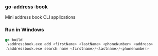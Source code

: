 ### go-address-book
Mini address book CLI applications

### Run in Windows
```go
go build 
.\addressbook.exe add <firstName> <lastName> <phoneNumber> <address>
.\addressbook.exe search name <firstname>/<lastname>/<phonenumber>
```